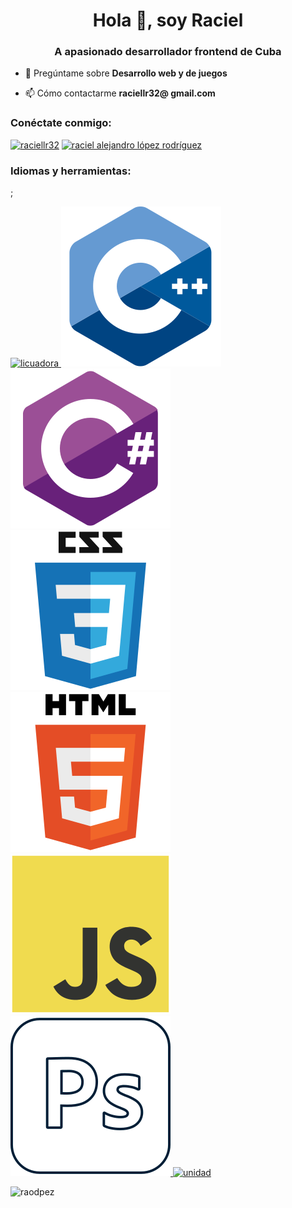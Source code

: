 <h1 align="center">Hola 👋, soy Raciel</h1>
<h3 align="center">A apasionado desarrollador frontend de Cuba</h3>

- 💬 Pregúntame sobre **Desarrollo web y de juegos**

- 📫 Cómo contactarme **raciellr32@ gmail.com**

<h3 align="left">Conéctate conmigo:</h3>
<p align=" izquierda">
<a href="https://twitter.com/raciellr32" target="en blanco"><img align="centro" src="https://raw.githubusercontent.com/rahuldkjain/github-profile-readme-generator/master/src/images/icons/Social/twitter.svg" alt="raciellr32" altura = "30" ancho = "40" /></a>
<a href="https://linkedin.com/in/raciel alejandro lópez rodríguez" target="en blanco"><img align="centro" src="https://raw.githubusercontent.com/rahuldkjain/github-profile-readme-generator/master/src/images/icons/Social/linked-in-alt.svg" alt="raciel alejandro lópez rodríguez" altura = "30" ancho = "40" /></a>
</p>

<h3 align="left">Idiomas y herramientas:</h3> ;
<p align="izquierda"> <a href="https://www.blender.org/" objetivo = "_blank" rel="noreferrer"> <img src="https://download.blender.org/branding/community/blender_community_badge_white.svg" alt="licuadora" ancho = "40" altura="40"/> </a> <a href="https://www.w3schools.com/cpp/" objetivo = "_blank" rel="noreferrer"> <img src="https://raw.githubusercontent.com/devicons/devicon/master/icons/cplusplus/cplusplus-original.svg" alt="cplusplus" ancho = "40" altura="40"/> </a> <a href="https://www.w3schools.com/cs/" objetivo = "_blank" rel="noreferrer"> <img src="https://raw.githubusercontent.com/devicons/devicon/master/icons/csharp/csharp-original.svg" alt="csharp" ancho = "40" altura="40"/> </a> <a href="https://www.w3schools.com/css/" objetivo = "_blank" rel="noreferrer"> <img src="https://raw.githubusercontent.com/devicons/devicon/master/icons/css3/css3-original-wordmark.svg" alt="css3" ancho = "40" altura="40"/> </a> <a href="https://www.w3.org/html/" objetivo = "_blank" rel="noreferrer"> <img src="https://raw.githubusercontent.com/devicons/devicon/master/icons/html5/html5-original-wordmark.svg" alt="html5" ancho = "40" altura="40"/> </a> <a href="https://developer.mozilla.org/en-US/docs/Web/JavaScript" objetivo = "_blank" rel="noreferrer"> <img src="https://raw.githubusercontent.com/devicons/devicon/master/icons/javascript/javascript-original.svg" alt="javascript" ancho = "40" altura="40"/> </a> <a href="https://www.photoshop.com/es" objetivo = "_blank" rel="noreferrer"> <img src="https://raw.githubusercontent.com/devicons/devicon/master/icons/photoshop/photoshop-line.svg" alt="photoshop" ancho = "40" altura="40"/> </a> <a href="https://unity.com/" objetivo = "_blank" rel="noreferrer"> <img src="https://www.vectorlogo.zone/logos/unity3d/unity3d-icon.svg" alt="unidad" ancho = "40" altura="40"/> </a> </p>

<p><img align="centro" src="https://github-readme-stats.vercel.app/api/top-langs?username=raodpez&show_icons=true&locale=en&layout=compact" alt="raodpez" /></p>

